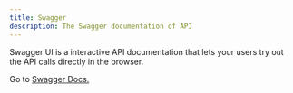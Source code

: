 ```yaml
---
title: Swagger
description: The Swagger documentation of API
---
```


Swagger UI is a interactive API documentation that lets your users try out the API calls directly in the browser.

Go to
<a href="http://localhost:8080/api/docs/" target="_blank">Swagger Docs.</a>
